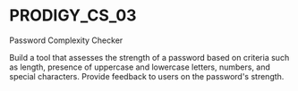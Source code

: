 # PRODIGY_CS_03

Password Complexity Checker

Build a tool that assesses the strength of a password based on criteria such as length, presence of uppercase and lowercase letters, numbers, and special characters. Provide feedback to users on the password's strength.
